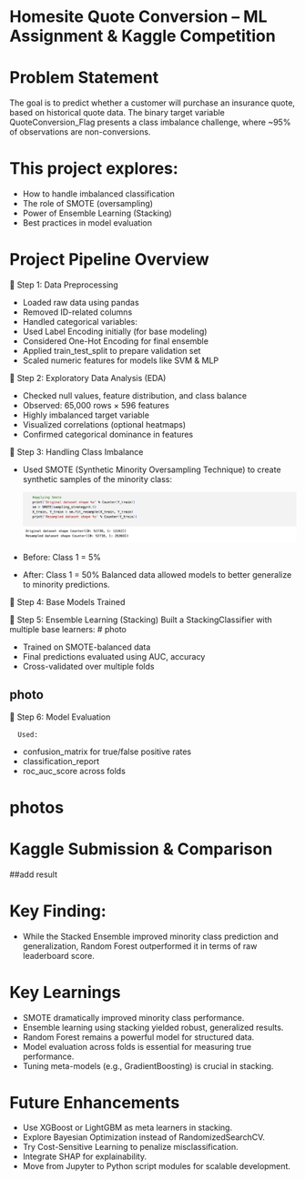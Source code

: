 # Homesite Quote Conversion – ML Assignment & Kaggle Competition

# Problem Statement
The goal is to predict whether a customer will purchase an insurance quote, based on historical quote data. The binary target variable QuoteConversion_Flag presents a class imbalance challenge, where ~95% of observations are non-conversions.

# This project explores:
- How to handle imbalanced classification
- The role of SMOTE (oversampling)
- Power of Ensemble Learning (Stacking)
- Best practices in model evaluation


# Project Pipeline Overview
🔹 Step 1: Data Preprocessing
  -  Loaded raw data using pandas
  -  Removed ID-related columns
  -  Handled categorical variables:
  -  Used Label Encoding initially (for base modeling)
  -  Considered One-Hot Encoding for final ensemble
  -  Applied train_test_split to prepare validation set
  -  Scaled numeric features for models like SVM & MLP

🔹 Step 2: Exploratory Data Analysis (EDA)
  -  Checked null values, feature distribution, and class balance
  -  Observed: 65,000 rows × 596 features
  -  Highly imbalanced target variable
  -  Visualized correlations (optional heatmaps)
  -  Confirmed categorical dominance in features

🔹 Step 3: Handling Class Imbalance
  -  Used SMOTE (Synthetic Minority Oversampling Technique) to create synthetic samples of the minority class:
    
      ![Snippet](images/image2.png)

  -  Before: Class 1 = 5%
  -  After: Class 1 = 50%
Balanced data allowed models to better generalize to minority predictions.

🔹 Step 4: Base Models Trained
   


🔹 Step 5: Ensemble Learning (Stacking)
   Built a StackingClassifier with multiple base learners:
      # photo 
   -  Trained on SMOTE-balanced data
   -  Final predictions evaluated using AUC, accuracy
   -  Cross-validated over multiple folds


## photo
🔹 Step 6: Model Evaluation

      Used:
   -  confusion_matrix for true/false positive rates
   -  classification_report
   -  roc_auc_score across folds
# photos 
# Kaggle Submission & Comparison
##add result

# Key Finding:
- While the Stacked Ensemble improved minority class prediction and generalization, Random Forest outperformed it in terms of raw leaderboard score.

# Key Learnings
- SMOTE dramatically improved minority class performance.
- Ensemble learning using stacking yielded robust, generalized results.
- Random Forest remains a powerful model for structured data.
- Model evaluation across folds is essential for measuring true performance.
- Tuning meta-models (e.g., GradientBoosting) is crucial in stacking.

# Future Enhancements
- Use XGBoost or LightGBM as meta learners in stacking.
- Explore Bayesian Optimization instead of RandomizedSearchCV.
- Try Cost-Sensitive Learning to penalize misclassification.
- Integrate SHAP for explainability.
- Move from Jupyter to Python script modules for scalable development.








